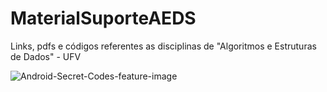 # MaterialSuporteAEDS
Links, pdfs e códigos referentes as disciplinas de "Algoritmos e Estruturas de Dados" - UFV

![Android-Secret-Codes-feature-image](https://media.giphy.com/media/fS9PCxQYG0ULu/giphy.gif)
